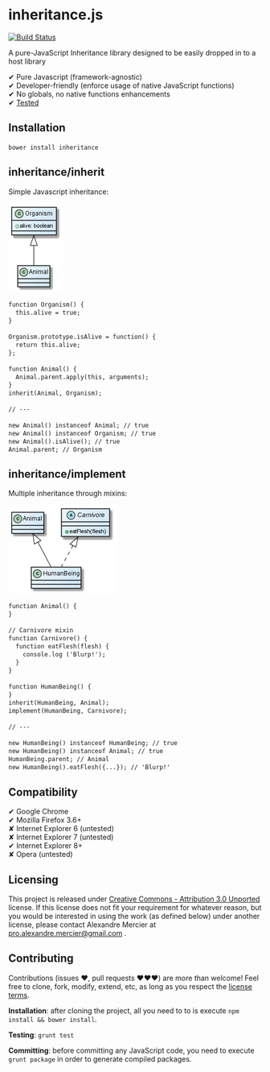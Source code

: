 inheritance.js
==============

[![Build Status](https://travis-ci.org/amercier/inheritance.js.png?branch=master)](https://travis-ci.org/amercier/inheritance.js)

A pure-JavaScript Inheritance library designed to be easily dropped in to a host
library

✔ Pure Javascript (framework-agnostic)  
✔ Developer-friendly (enforce usage of native JavaScript functions)  
✔ No globals, no native functions enhancements  
✔ [Tested](https://travis-ci.org/amercier/inheritance.js/builds)  


Installation
------------

    bower install inheritance


inheritance/inherit
-------------------

Simple Javascript inheritance:

![Simple Javascript inheritance using inheritance/inherit](docs/img/example-inherit.png)

    function Organism() {
      this.alive = true;
    }

    Organism.prototype.isAlive = function() {
      return this.alive;
    };

    function Animal() {
      Animal.parent.apply(this, arguments);
    }
    inherit(Animal, Organism);

    // ---

    new Animal() instanceof Animal; // true
    new Animal() instanceof Organism; // true
    new Animal().isAlive(); // true
    Animal.parent; // Organism

inheritance/implement
---------------------

Multiple inheritance through mixins:

![Multiple Javascript inheritance using inheritance/inherit](docs/img/example-implement.png)

    function Animal() {
    }

    // Carnivore mixin
    function Carnivore() {
      function eatFlesh(flesh) {
        console.log ('Blurp!');
      }
    }

    function HumanBeing() {
    }
    inherit(HumanBeing, Animal);
    implement(HumanBeing, Carnivore);

    // ---

    new HumanBeing() instanceof HumanBeing; // true
    new HumanBeing() instanceof Animal; // true
    HumanBeing.parent; // Animal
    new HumanBeing().eatFlesh({...}); // 'Blurp!'


Compatibility
-------------

✔ Google Chrome  
✔ Mozilla Firefox 3.6+  
✘ Internet Explorer 6 (untested)  
✘ Internet Explorer 7 (untested)  
✔ Internet Explorer 8+  
✘ Opera (untested)  


Licensing
---------

This project is released under [Creative Commons - Attribution 3.0 Unported](LICENSE-CC-BY.md)
license. If this license does not fit your requirement for whatever reason, but
you would be interested in using the work (as defined below) under another
license, please contact Alexandre Mercier at pro.alexandre.mercier@gmail.com .


Contributing
------------

Contributions (issues ♥, pull requests ♥♥♥) are more than welcome! Feel free to
clone, fork, modify, extend, etc, as long as you respect the [license terms](LICENSE-CC-BY.md).

**Installation**: after cloning the project, all you need to to is execute
`npm install && bower install`.

**Testing**: `grunt test`

**Committing**: before committing any JavaScript code, you need to execute
`grunt package` in order to generate compiled packages.
